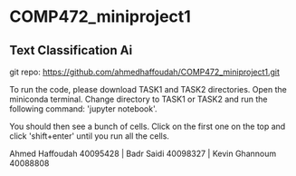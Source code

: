 # COMP472_miniproject1
## Text Classification Ai

git repo: https://github.com/ahmedhaffoudah/COMP472_miniproject1.git

To run the code, please download TASK1 and TASK2 directories. Open the miniconda terminal. Change directory to TASK1 or TASK2 and run the following command:
'jupyter notebook'.

You should then see a bunch of cells. Click on the first one on the top and click 'shift+enter' until you run all the cells.

Ahmed Haffoudah 40095428 | Badr Saidi 40098327 | Kevin Ghannoum 40088808
